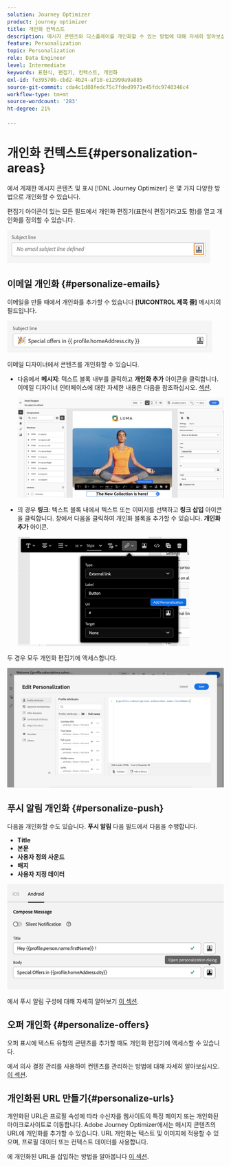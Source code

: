 ```yaml
---
solution: Journey Optimizer
product: journey optimizer
title: 개인화 컨텍스트
description: 메시지 콘텐츠와 디스플레이를 개인화할 수 있는 방법에 대해 자세히 알아보십시오.
feature: Personalization
topic: Personalization
role: Data Engineer
level: Intermediate
keywords: 표현식, 편집기, 컨텍스트, 개인화
exl-id: fe39570b-cbd2-4b24-af10-e12990a9a885
source-git-commit: cda4c1d88fedc75c7fded9971e45fdc9740346c4
workflow-type: tm+mt
source-wordcount: '283'
ht-degree: 21%

---
```


# 개인화 컨텍스트{#personalization-areas}

에서 게재한 메시지 콘텐츠 및 표시 [!DNL Journey Optimizer] 은 몇 가지 다양한 방법으로 개인화할 수 있습니다.

편집기 아이콘이 있는 모든 필드에서 개인화 편집기(표현식 편집기라고도 함)를 열고 개인화를 정의할 수 있습니다.

![](assets/perso_icon.png)

## 이메일 개인화 {#personalize-emails}

이메일을 만들 때에서 개인화를 추가할 수 있습니다 **[!UICONTROL 제목 줄]** 메시지의 필드입니다.

![](assets/perso_subject.png)

이메일 디자이너에서 콘텐츠를 개인화할 수 있습니다.

* 다음에서 **메시지**: 텍스트 블록 내부를 클릭하고 **개인화 추가** 아이콘을 클릭합니다. 이메일 디자이너 인터페이스에 대한 자세한 내용은 다음을 참조하십시오. [섹션](../email/get-started-email-design.md).

   ![](assets/perso_insert.png)

* 의 경우 **링크**: 텍스트 블록 내에서 텍스트 또는 이미지를 선택하고 **링크 삽입** 아이콘을 클릭합니다. 창에서 다음을 클릭하여 개인화 블록을 추가할 수 있습니다. **개인화 추가** 아이콘.

   ![](assets/perso_link.png)

두 경우 모두 개인화 편집기에 액세스합니다.

![](assets/perso_ee.png)

## 푸시 알림 개인화 {#personalize-push}

다음을 개인화할 수도 있습니다. **푸시 알림** 다음 필드에서 다음을 수행합니다.

* **Title**
* **본문**
* **사용자 정의 사운드**
* **배지**
* **사용자 지정 데이터**

![](assets/perso_push.png)

에서 푸시 알림 구성에 대해 자세히 알아보기 [이 섹션](../push/push-gs.md).

## 오퍼 개인화 {#personalize-offers}

오퍼 표시에 텍스트 유형의 콘텐츠를 추가할 때도 개인화 편집기에 액세스할 수 있습니다.

에서 의사 결정 관리를 사용하여 컨텐츠를 관리하는 방법에 대해 자세히 알아보십시오. [이 섹션](../offers/offer-library/creating-personalized-offers.md#custom-text).

## 개인화된 URL 만들기{#personalize-urls}

개인화된 URL은 프로필 속성에 따라 수신자를 웹사이트의 특정 페이지 또는 개인화된 마이크로사이트로 이동합니다. Adobe Journey Optimizer에서는 메시지 콘텐츠의 URL에 개인화를 추가할 수 있습니다. URL 개인화는 텍스트 및 이미지에 적용할 수 있으며, 프로필 데이터 또는 컨텍스트 데이터를 사용합니다.

에 개인화된 URL을 삽입하는 방법을 알아봅니다 [이 섹션](personalization-syntax.md#perso-urls).

